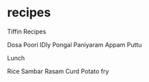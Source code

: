 # recipes

Tiffin Recipes

Dosa
Poori
IDly
Pongal
Paniyaram
Appam
Puttu


Lunch

Rice
Sambar
Rasam
Curd
Potato fry


